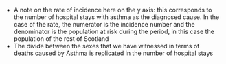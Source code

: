 * A note on the rate of incidence here on the y axis: this corresponds to the number of hospital stays with asthma as the diagnosed cause. In the case of the rate, the numerator is the incidence number and the denominator is the population at risk during the period, in this case the population of the rest of Scotland
*  The divide between the sexes that we have witnessed in terms of deaths caused by Asthma is replicated in the number of hospital stays 



	
	

